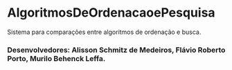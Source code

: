 # AlgoritmosDeOrdenacaoePesquisa

Sistema para comparações entre algoritmos de ordenação e busca.

### Desenvolvedores: Alisson Schmitz de Medeiros, Flávio Roberto Porto, Murilo Behenck Leffa.
